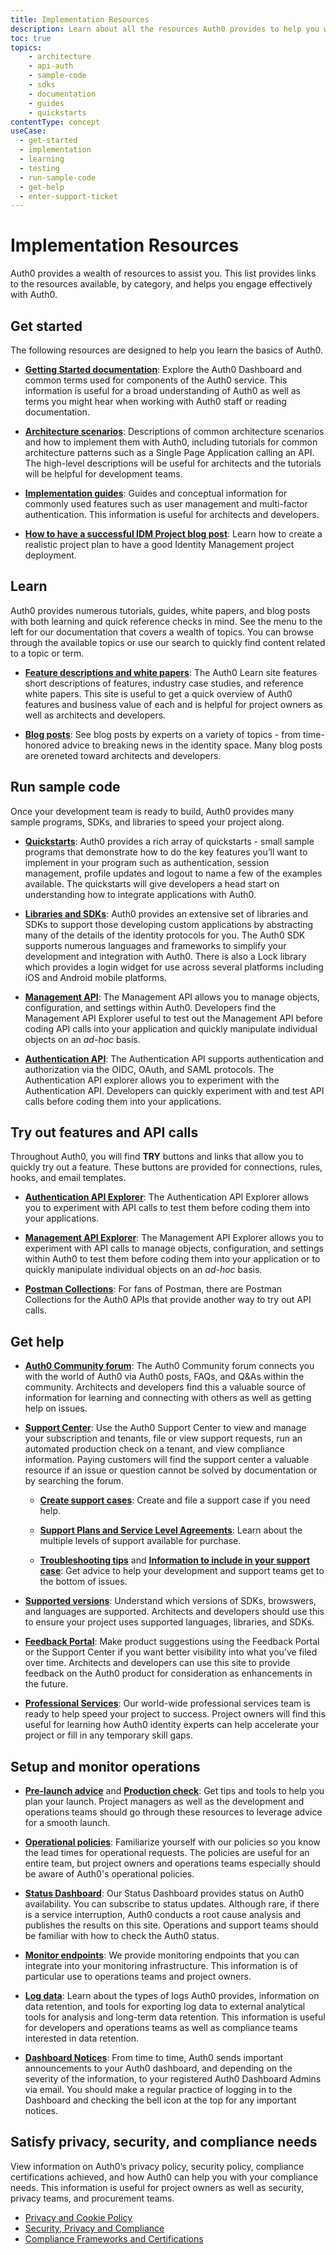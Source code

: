 ```yaml
---
title: Implementation Resources
description: Learn about all the resources Auth0 provides to help you with your Auth0 implementation.
toc: true
topics:
    - architecture
    - api-auth
    - sample-code
    - sdks
    - documentation
    - guides
    - quickstarts
contentType: concept
useCase:
  - get-started
  - implementation
  - learning
  - testing
  - run-sample-code
  - get-help
  - enter-support-ticket
---
```

# Implementation Resources

Auth0 provides a wealth of resources to assist you. This list provides links to the resources available, by category, and helps you engage effectively with Auth0.  

## Get started

The following resources are designed to help you learn the basics of Auth0.

* [**Getting Started documentation**](/getting-started): Explore the Auth0 Dashboard and common terms used for components of the Auth0 service. This information is useful for a broad understanding of Auth0 as well as terms you might hear when working with Auth0 staff or reading documentation.

* [**Architecture scenarios**](/architecture-scenarios): Descriptions of common architecture scenarios and how to implement them with Auth0, including tutorials for common architecture patterns such as a Single Page Application calling an API. The high-level descriptions will be useful for architects and the tutorials will be helpful for development teams.

* [**Implementation guides**](/topics/guides): Guides and conceptual information for commonly used features such as user management and multi-factor authentication. This information is useful for architects and developers.

* [**How to have a successful IDM Project blog post**](https://auth0.com/blog/how-to-have-a-successful-idm-project/): Learn how to create a realistic project plan to have a good Identity Management project deployment.

## Learn

Auth0 provides numerous tutorials, guides, white papers, and blog posts with both learning and quick reference checks in mind. See the menu to the left for our documentation that covers a wealth of topics. You can browse through the available topics or use our search to quickly find content related to a topic or term. 

* [**Feature descriptions and white papers**](https://auth0.com/learn/): The Auth0 Learn site features short descriptions of features, industry case studies, and reference white papers. This site is useful to get a quick overview of Auth0 features and business value of each and is helpful for project owners as well as architects and developers.

* [**Blog posts**](https://auth0.com/blog/): See blog posts by experts on a variety of topics - from time-honored advice to breaking news in the identity space. Many blog posts are oreneted toward architects and developers. 

## Run sample code

Once your development team is ready to build, Auth0 provides many sample programs, SDKs, and libraries to speed your project along.

* [**Quickstarts**](/quickstarts): Auth0 provides a rich array of quickstarts - small sample programs that demonstrate how to do the key features you’ll want to implement in your program such as authentication, session management, profile updates and logout to name a few of the examples available. The quickstarts will give developers a head start on understanding how to integrate applications with Auth0.

* [**Libraries and SDKs**](/libraries): Auth0 provides an extensive set of libraries and SDKs to support those developing custom applications by abstracting many of the details of the identity protocols for you. The Auth0 SDK supports numerous languages and frameworks to simplify your development and integration with Auth0. There is also a Lock library which provides a login widget for use across several platforms including iOS and Android mobile platforms.

* [**Management API**](/api/management/v2): The Management API allows you to manage objects, configuration, and settings within Auth0. Developers find the Management API Explorer useful to test out the Management API before coding API calls into your application and quickly manipulate individual objects on an *ad-hoc* basis.

* [**Authentication API**](/api/authentication): The Authentication API supports authentication and authorization via the OIDC, OAuth, and SAML protocols. The Authentication API explorer allows you to experiment with the Authentication API.  Developers can quickly experiment with and test API calls before coding them into your applications.

## Try out features and API calls

Throughout Auth0, you will find **TRY** buttons and links that allow you to quickly try out a feature. These buttons are provided for connections, rules, hooks, and email templates.

* [**Authentication API Explorer**](/api/authentication#introduction): The Authentication API Explorer allows you to experiment with API calls to test them before coding them into your applications. 

* [**Management API Explorer**](/api/management/v2): The Management API Explorer allows you to experiment with API calls to manage objects, configuration, and settings within Auth0 to test them before coding them  into your application or to quickly manipulate individual objects on an *ad-hoc* basis.

* [**Postman Collections**](/api/postman): For fans of Postman, there are Postman Collections for the Auth0 APIs that provide another way to try out API calls.

## Get help

* [**Auth0 Community forum**](https://community.auth0.com/): The Auth0 Community forum connects you with the world of Auth0 via Auth0 posts, FAQs, and Q&As within the community. Architects and developers find this a valuable source of information for learning and connecting with others as well as getting help on issues.

* [**Support Center**](https://support.auth0.com/): Use the Auth0 Support Center to view and manage your subscription and tenants, file or view support requests, run an automated production check on a tenant, and view compliance information. Paying customers will find the support center a valuable resource if an issue or question cannot be solved by documentation or by searching the forum.

  * [**Create support cases**](/support/tickets): Create and file a support case if you need help.
  
  * [**Support Plans and Service Level Agreements**](/support#defect-responses): Learn about the multiple levels of support available for purchase.

  * [**Troubleshooting tips**](/onboarding/enterprise-support#what-to-check-before-logging-an-issue) and [**Information to include in your support case**](/onboarding/enterprise-support#information-to-provide-when-logging-an-issue): Get advice to help your development and support teams get to the bottom of issues.

* [**Supported versions**](/support/matrix): Understand which versions of SDKs, browswers, and languages are supported. Architects and developers should use this to ensure your project uses supported languages, libraries, and SDKs. 

* [**Feedback Portal**](https://auth0.com/feedback): Make product suggestions using the Feedback Portal or the Support Center if you want  better visibility into what you’ve filed over time. Architects and developers can use this site to provide feedback on the Auth0 product for consideration as enhancements in the future.

* [**Professional Services**](/services): Our world-wide professional services team is ready to help speed your project to success. Project owners will find this useful for learning how Auth0 identity experts can help accelerate your project or fill in any temporary skill gaps. 

## Setup and monitor operations

* [**Pre-launch advice**](/pre-deployment) and [**Production check**](/pre-deployment/how-to-run-test): Get tips and tools to help you plan your launch. Project managers as well as the development and operations teams should go through these resources to leverage advice for a smooth launch.  

* [**Operational policies**](/policies): Familiarize yourself with our  policies so you know the lead times for operational requests. The policies are useful for an entire team, but project owners and operations teams especially should be aware of Auth0's operational policies.

* [**Status Dashboard**](https://status.auth0.com): Our Status Dashboard provides status on Auth0 availability. You can subscribe to status updates. Although rare, if there is a service interruption, Auth0 conducts a root cause analysis and publishes the results on this site. Operations and support teams should be familiar with how to check the Auth0 status.

* [**Monitor endpoints**](/monitoring): We provide monitoring endpoints that you can integrate into your monitoring infrastructure. This information is of particular use to operations teams and project owners.

* [**Log data**](/logs): Learn about the types of logs Auth0 provides,  information on data retention, and tools for exporting log data to external analytical tools for analysis and long-term data retention. This information is useful for developers and operations teams as well as compliance teams interested in data retention.

* [**Dashboard Notices**](/architecture-scenarios/implementation/b2c/b2c-operations#notifications): From time to time, Auth0 sends important announcements to your Auth0 dashboard, and depending on the severity of the information, to your registered Auth0 Dashboard Admins via email. You should make a regular practice of logging in to the Dashboard and checking the bell icon at the top for any important notices.

## Satisfy privacy, security, and compliance needs

View information on Auth0’s privacy policy, security policy, compliance certifications achieved, and how Auth0 can help you with your compliance needs. This information is useful for project owners as well as security, privacy teams, and procurement teams.

* [Privacy and Cookie Policy](https://auth0.com/privacy)
* [Security, Privacy and Compliance](https://auth0.com/security/)
* [Compliance Frameworks and Certifications](/compliance)